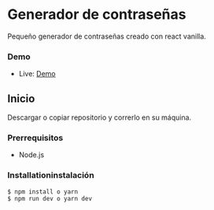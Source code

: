 # Generador de contraseñas

Pequeño generador de contraseñas creado con react vanilla.


### Demo

* Live: [Demo](https://www.ejemplo.com/tu-demo)

## Inicio

Descargar o copiar repositorio y correrlo en su máquina.

### Prerrequisitos

* Node.js

### Installationinstalación



```
$ npm install o yarn
$ npm run dev o yarn dev
```

